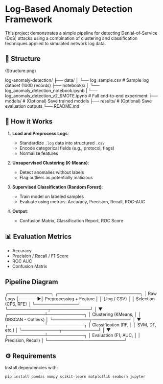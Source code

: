 # Log-Based Anomaly Detection Framework

This project demonstrates a simple pipeline for detecting Denial-of-Service (DoS) attacks using a combination of clustering and classification techniques applied to simulated network log data.

## 📂 Structure
(Structure.png)

log-anomaly-detection/
├── data/
│ └── log_sample.csv # Sample log dataset (1000 records)
├── notebooks/
│ └── log_anomaly_detection_notebook.ipynb 
| └── log_anomaly_detection_v2_SMOTE.ipynb # Full end-to-end experiment
├── models/ # (Optional) Save trained models
├── results/ # (Optional) Save evaluation outputs
└── README.md


## 🚀 How it Works

1. **Load and Preprocess Logs**:
   - Standardize `.log` data into structured `.csv`
   - Encode categorical fields (e.g., protocol, flags)
   - Normalize features

2. **Unsupervised Clustering (K-Means)**:
   - Detect anomalies without labels
   - Flag outliers as potentially malicious

3. **Supervised Classification (Random Forest)**:
   - Train model on labeled samples
   - Evaluate using metrics: Accuracy, Precision, Recall, ROC-AUC

4. **Output**:
   - Confusion Matrix, Classification Report, ROC Score

## 📊 Evaluation Metrics

- Accuracy
- Precision / Recall / F1 Score
- ROC AUC
- Confusion Matrix

## Pipeline Diagram

┌──────────────┐        ┌───────────────────────────┐
│ Raw Logs     │──────▶│ Preprocessing + Feature    │
│ (.log / CSV) │        │ Selection (CFS, RFE)      │
└──────────────┘        └─────────────┬─────────────┘
                                      │
                                      ▼
                         ┌────────────┴────────────┐
                         │  Clustering (KMeans,    │
                         │     DBSCAN - Outliers)  │
                         └────────────┬────────────┘
                                      │
                                      ▼
                         ┌────────────┴────────────┐
                         │  Classification (RF,    │
                         │     SVM, DT, etc.)      │
                         └────────────┬────────────┘
                                      │
                                      ▼
                         ┌────────────┴────────────┐
                         │  Evaluation (F1, AUC,   │
                         │     Precision, Recall)  │
                         └─────────────────────────┘

## ⚙️ Requirements

Install dependencies with:

```bash
pip install pandas numpy scikit-learn matplotlib seaborn jupyter

